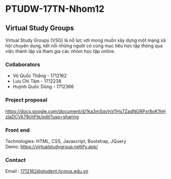 # PTUDW-17TN-Nhom12
## Virtual Study Groups
Virtual Study Groups (VSG) là nỗ lực với mong muốn xây dựng một mạng xã hội chuyên dụng, kết nối những người có cùng mục tiêu học tập thông qua việc thành lập và tham gia các nhóm học tập online.

### Collaborators
* Võ Quốc Thắng - 1712162
* Lưu Chí Tâm  - 1712238
* Huỳnh Quốc Dũng - 1712366

### Project proposal
https://docs.google.com/document/d/1ka3mSqvhiV1Hs7ZadNGRPxr8oK1hHzlaDCVk79chFtk/edit?usp=sharing

### Front end
Technologies: HTML, CSS, Javascript, Bootstrap, JQuery \
Demo: https://virtualstudygroup.netlify.app/

### Contact 
Email : 1712162@student.hcmus.edu.vn
